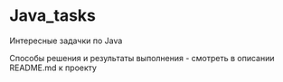 # Java_tasks
Интересные задачки по Java

Способы решения и результаты выполнения - смотреть в описании README.md к проекту

